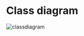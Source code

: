 # Class diagram
![classdiagram](https://user-images.githubusercontent.com/10189714/32979107-66d78968-cc92-11e7-88cd-23ea17d093e9.png)

